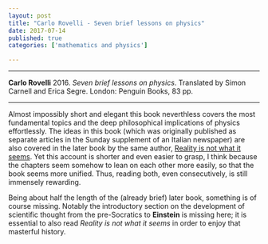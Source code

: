 ```yaml
---
layout: post
title: "Carlo Rovelli - Seven brief lessons on physics"
date: 2017-07-14
published: true
categories: ['mathematics and physics']

---
```



***
<b>Carlo Rovelli</b> 2016. _Seven brief lessons on physics_. Translated by Simon Carnell and Erica Segre.  London: Penguin Books, 83 pp.

***


<img align="right" src="https://www.penguin.co.uk/content/dam/catalogue/pim/editions/104/9780141981727/cover.jpg.rendition.242.374.png" alt="">  Almost impossibly short and elegant this book neverthless covers the most fundamental topics and the deep philosophical implications of physics effortlessly.  The ideas in this book (which was originally published as separate articles in the Sunday supplement of an Italian newspaper) are also covered in the later book by the same author, [Reality is not what it seems](http://timeteam.github.io/mathematics%20and%20physics/2017/07/03/reality-is-not-what-it-seems.html).  Yet this account is shorter and even easier to grasp, I think because the chapters seem somehow to lean on each other more easily, so that the book seems more unified.  Thus, reading both, even consecutively, is still immensely rewarding.  

Being about half the length of the (already brief) later book, something is of course missing.  Notably the introductory section on the development of scientific thought from the pre-Socratics to **Einstein** is  missing here; it is essential to also read _Reality is not what it seems_ in order to enjoy that masterful history.


    

